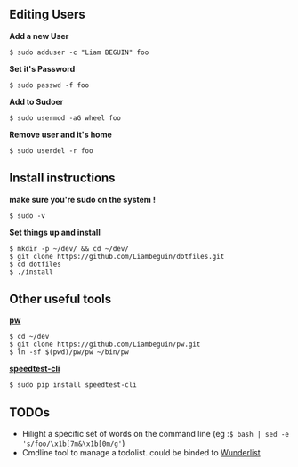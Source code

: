 
Editing Users
---------------
**Add a new User**
```
$ sudo adduser -c "Liam BEGUIN" foo
```
**Set it's Password**
```
$ sudo passwd -f foo
```
**Add to Sudoer**
```
$ sudo usermod -aG wheel foo
```
**Remove user and it's home**
```
$ sudo userdel -r foo
```

Install instructions
---------------------
**make sure you're sudo on the system !**
```
$ sudo -v
```

**Set things up and install**
```
$ mkdir -p ~/dev/ && cd ~/dev/
$ git clone https://github.com/Liambeguin/dotfiles.git
$ cd dotfiles
$ ./install
```
Other useful tools 
---------
**[pw](https://github.com/Liambeguin/pw)**
```
$ cd ~/dev
$ git clone https://github.com/Liambeguin/pw.git
$ ln -sf $(pwd)/pw/pw ~/bin/pw 
```
**[speedtest-cli](https://github.com/sivel/speedtest-cli)**
```
$ sudo pip install speedtest-cli
```

TODOs
-----
* Hilight a specific set of words on the command line (eg :`$ bash | sed -e 's/foo/\x1b[7m&\x1b[0m/g'`)
* Cmdline tool to manage a todolist. could be binded to [Wunderlist](https://www.wunderlist.com/)
